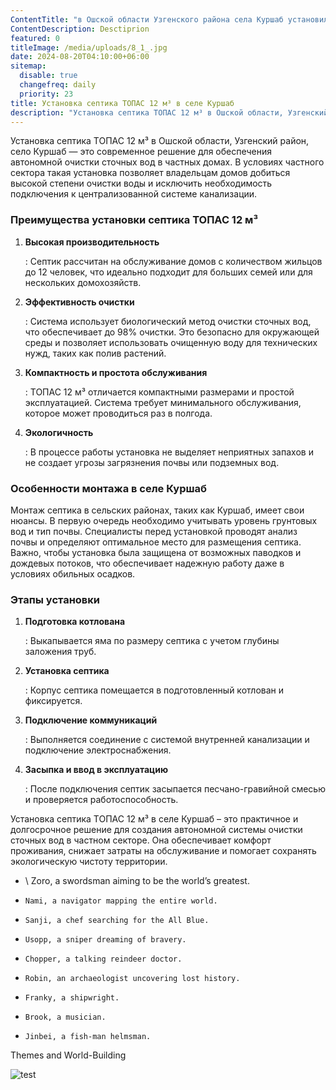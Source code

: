 ```yaml
---
ContentTitle: "в Ошской области Узгенского района села Куршаб установили септик ТОПАС 12 м³ "
ContentDescription: Desctiprion
featured: 0
titleImage: /media/uploads/8_1_.jpg
date: 2024-08-20T04:10:00+06:00
sitemap:
  disable: true
  changefreq: daily
  priority: 23
title: Установка септика ТОПАС 12 м³ в селе Куршаб
description: "Установка септика ТОПАС 12 м³ в Ошской области, Узгенский район, село Куршаб "
---
```



Установка септика ТОПАС 12 м³ в Ошской области, Узгенский район, село Куршаб — это современное решение для обеспечения автономной очистки сточных вод в частных домах. В условиях частного сектора такая установка позволяет владельцам домов добиться высокой степени очистки воды и исключить необходимость подключения к централизованной системе канализации.

### Преимущества установки септика ТОПАС 12 м³

1. **Высокая производительность**

   : Септик рассчитан на обслуживание домов с количеством жильцов до 12 человек, что идеально подходит для больших семей или для нескольких домохозяйств.
2. **Эффективность очистки**

   : Система использует биологический метод очистки сточных вод, что обеспечивает до 98% очистки. Это безопасно для окружающей среды и позволяет использовать очищенную воду для технических нужд, таких как полив растений.
3. **Компактность и простота обслуживания**

   : ТОПАС 12 м³ отличается компактными размерами и простой эксплуатацией. Система требует минимального обслуживания, которое может проводиться раз в полгода.
4. **Экологичность**

   : В процессе работы установка не выделяет неприятных запахов и не создает угрозы загрязнения почвы или подземных вод.

### Особенности монтажа в селе Куршаб

Монтаж септика в сельских районах, таких как Куршаб, имеет свои нюансы. В первую очередь необходимо учитывать уровень грунтовых вод и тип почвы. Специалисты перед установкой проводят анализ почвы и определяют оптимальное место для размещения септика. Важно, чтобы установка была защищена от возможных паводков и дождевых потоков, что обеспечивает надежную работу даже в условиях обильных осадков.

### Этапы установки

1. **Подготовка котлована**

   : Выкапывается яма по размеру септика с учетом глубины заложения труб.
2. **Установка септика**

   : Корпус септика помещается в подготовленный котлован и фиксируется.
3. **Подключение коммуникаций**

   : Выполняется соединение с системой внутренней канализации и подключение электроснабжения.
4. **Засыпка и ввод в эксплуатацию**

   : После подключения септик засыпается песчано-гравийной смесью и проверяется работоспособность.

Установка септика ТОПАС 12 м³ в селе Куршаб – это практичное и долгосрочное решение для создания автономной системы очистки сточных вод в частном секторе. Она обеспечивает комфорт проживания, снижает затраты на обслуживание и помогает сохранять экологическую чистоту территории.





* \    Zoro, a swordsman aiming to be the world’s greatest.
* ```
  Nami, a navigator mapping the entire world.
  ```
* ```
  Sanji, a chef searching for the All Blue.
  ```
* ```
  Usopp, a sniper dreaming of bravery.
  ```
* ```
  Chopper, a talking reindeer doctor.
  ```
* ```
  Robin, an archaeologist uncovering lost history.
  ```
* ```
  Franky, a shipwright.
  ```
* ```
  Brook, a musician.
  ```
* ```
  Jinbei, a fish-man helmsman.
  ```

Themes and World-Building

![test](/media/uploads/untitled_7_.jpg "title")
